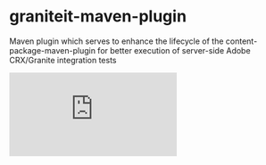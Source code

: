 graniteit-maven-plugin
======================

Maven plugin which serves to enhance the lifecycle of the content-package-maven-plugin for better execution of server-side Adobe CRX/Granite integration tests

[![Analytics](https://ga-beacon.appspot.com/UA-37073514-2/graniteit-maven-plugin/blob/master/README.md)](https://github.com/igrigorik/ga-beacon)
